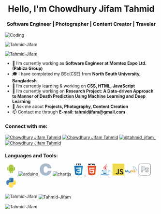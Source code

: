 <h1 align="center">Hello, I'm Chowdhury Jifam Tahmid</h1>
<h3 align="center">Software Engineer | Photographer | Content Creator | Traveler</h3>
<image align= "center" alt="Coding" width= "400" src= "https://camo.githubusercontent.com/2366b34bb903c09617990fb5fff4622f3e941349e846ddb7e73df872a9d21233/68747470733a2f2f63646e2e6472696262626c652e636f6d2f75736572732f3733303730332f73637265656e73686f74732f363538313234332f6176656e746f2e676966">
  
<p align="left"> <img src="https://komarev.com/ghpvc/?username=Tahmid-Jifam&label=Profile%20views&color=0e75b6&style=flat" alt="Tahmid-Jifam" /> </p>
<p align="left"> <a href="https://github.com/ryo-ma/github-profile-trophy"><img src="https://github-profile-trophy.vercel.app/?username=Tahmid-Jifam" alt="Tahmid-Jifam" /></a> </p>

- 🔭 I’m currently working as **Software Engineer at Momtex Expo Ltd. (Pakiza Group)**
- 🎓 I have completed my BSc(CSE) from **North South University, Bangladesh**
- 🌱 I’m currently learning & working on **CSS, HTML, JavaScript**
- 🔭 I’m currently working on **Research Project: A Data-driven Approach to Manner of Death Prediction Using Machine Learning and Deep Learning**
- 💬 Ask me about **Projects, Photography, Content Creation**
- 📫 Contact me through **E-mail: tahmidjifam@gmail.com**

<h3 align="left">Connect with me:</h3>
<p align="left">
<a href="https://www.linkedin.com/in/chowdhury-jifam-tahmid-27516a238/" target="_blank"><img align="center" src="https://raw.githubusercontent.com/rahuldkjain/github-profile-readme-generator/master/src/images/icons/Social/linked-in-alt.svg" alt="Chowdhury Jifam Tahmid" height="30" width="40" /></a>
<a href="https://www.facebook.com/Tahmid.88/" target="_blank"><img align="center" src="https://raw.githubusercontent.com/rahuldkjain/github-profile-readme-generator/master/src/images/icons/Social/facebook.svg" alt="Chowdhury Jifam Tahmid" height="30" width="40" /></a>
<a href="https://instagram.com/tahmid_jifam_" target="_blank"><img align="center" src="https://raw.githubusercontent.com/rahuldkjain/github-profile-readme-generator/master/src/images/icons/Social/instagram.svg" alt="@tahmid_jifam_" height="30" width="40" /></a>
<a href="https://www.youtube.com/@tahmid_jifam" target="_blank"><img align="center" src="https://raw.githubusercontent.com/rahuldkjain/github-profile-readme-generator/master/src/images/icons/Social/youtube.svg" alt="Chowdhury Jifam Tahmid" height="30" width="40" /></a>

<h3 align="left">Languages and Tools:</h3>
<p align="left"> <a href="https://developer.android.com" target="_blank" rel="noreferrer"> <img src="https://raw.githubusercontent.com/devicons/devicon/master/icons/android/android-original-wordmark.svg" alt="android" width="40" height="40"/> </a> <a href="https://www.arduino.cc/" target="_blank" rel="noreferrer"> <img src="https://cdn.worldvectorlogo.com/logos/arduino-1.svg" alt="arduino" width="40" height="40"/> </a> <a href="https://www.cprogramming.com/" target="_blank" rel="noreferrer"> <img src="https://raw.githubusercontent.com/devicons/devicon/master/icons/c/c-original.svg" alt="c" width="40" height="40"/> </a> <a href="https://www.chartjs.org" target="_blank" rel="noreferrer"> <img src="https://www.chartjs.org/media/logo-title.svg" alt="chartjs" width="40" height="40"/> </a> <a href="https://www.w3schools.com/css/" target="_blank" rel="noreferrer"> <img src="https://raw.githubusercontent.com/devicons/devicon/master/icons/css3/css3-original-wordmark.svg" alt="css3" width="40" height="40"/> </a> <a href="https://www.w3.org/html/" target="_blank" rel="noreferrer"> <img src="https://raw.githubusercontent.com/devicons/devicon/master/icons/html5/html5-original-wordmark.svg" alt="html5" width="40" height="40"/> </a> <a href="https://www.java.com" target="_blank" rel="noreferrer"> <img src="https://raw.githubusercontent.com/devicons/devicon/master/icons/java/java-original.svg" alt="java" width="40" height="40"/> </a> <a href="https://developer.mozilla.org/en-US/docs/Web/JavaScript" target="_blank" rel="noreferrer"> <img src="https://raw.githubusercontent.com/devicons/devicon/master/icons/javascript/javascript-original.svg" alt="javascript" width="40" height="40"/> </a> <a href="https://www.mysql.com/" target="_blank" rel="noreferrer"> <img src="https://raw.githubusercontent.com/devicons/devicon/master/icons/mysql/mysql-original-wordmark.svg" alt="mysql" width="40" height="40"/> </a> <a href="https://www.photoshop.com/en" target="_blank" rel="noreferrer"> <img src="https://raw.githubusercontent.com/devicons/devicon/master/icons/photoshop/photoshop-line.svg" alt="photoshop" width="40" height="40"/> </a> <a href="https://www.python.org" target="_blank" rel="noreferrer"> <img src="https://raw.githubusercontent.com/devicons/devicon/master/icons/python/python-original.svg" alt="python" width="40" height="40"/> </a> </p>

<p><img align="left" src="https://github-readme-stats.vercel.app/api/top-langs?username=Tahmid-Jifam&show_icons=true&locale=en&layout=compact" alt="Tahmid-Jifam" /></p>
<p>&nbsp;<img align="center" src="https://github-readme-stats.vercel.app/api?username=Tahmid-Jifam&show_icons=true&locale=en" alt="Tahmid-Jifam" /></p>
<p><img align="center" src="https://github-readme-streak-stats.herokuapp.com/?user=Tahmid-Jifam&" alt="Tahmid-Jifam" /></p>
